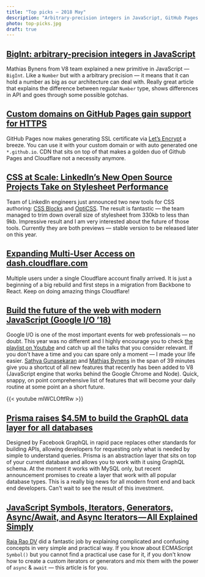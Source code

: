 ```yaml
---
title: "Top picks — 2018 May"
description: "Arbitrary-precision integers in JavaScript, GitHub Pages gain support for HTTPS, LinkedIn’s new open source projects take on stylesheet performance, Multi-User access on Cloudflare, the best of Google I/O ’18, Prisma revolution, hard parts of JavaScript explained in simple words and more!"
photo: top-picks.jpg
draft: true
---
```


## [BigInt: arbitrary-precision integers in JavaScript](https://developers.google.com/web/updates/2018/05/bigint?utm_source=feed&utm_medium=feed&utm_campaign=updates_feed)

Mathias Bynens from V8 team explained a new primitive in JavaScript — `BigInt`. Like a `Number` but with a arbitrary precision — it means that it can hold a number as big as our architecture can deal with. Really great article that explains the difference between regular `Number` type, shows differences in API and goes through some possible gotchas.

## [Custom domains on GitHub Pages gain support for HTTPS](https://blog.github.com/2018-05-01-github-pages-custom-domains-https/)

GitHub Pages now makes generating SSL certificate via [Let’s Encrypt](https://letsencrypt.org/) a breeze. You can use it with your custom domain or with auto generated one `*.github.io`. CDN that sits on top of that makes a golden duo of Github Pages and Cloudflare not a necessity anymore.

## [CSS at Scale: LinkedIn’s New Open Source Projects Take on Stylesheet Performance](https://engineering.linkedin.com/blog/2018/04/css-at-scale--linkedins-new-open-source-projects-take-on-stylesh)

Team of LinkedIn engineers just announced two new tools for CSS authoring: [CSS Blocks](https://github.com/linkedin/css-blocks) and [OptiCSS](https://github.com/linkedin/opticss). The result is fantastic — the team managed to trim down overall size of stylesheet from 330kb to less than 9kb. Impressive result and I am very interested about the future of those tools. Currently they are both previews — stable version to be released later on this year.

## [Expanding Multi-User Access on dash.cloudflare.com](https://blog.cloudflare.com/expanding-multi-user-access/)

Multiple users under a single Cloudflare account finally arrived. It is just a beginning of a big rebuild and first steps in a migration from Backbone to React. Keep on doing amazing things Cloudflare!

## [Build the future of the web with modern JavaScript (Google I/O ’18)](https://youtu.be/mIWCLOftfRw)

Google I/O is one of the most important events for web professionals — no doubt. This year was no different and I highly encourage you to check [the playlist on Youtube](https://www.youtube.com/playlist?list=PLNYkxOF6rcIC4NQeXpdAy0RbOACI66Hvf) and catch up all the talks that you consider relevant. If you don't have a time and you can spare only a moment — I made your life easier. [Sathya Gunasekaran](https://twitter.com/gsathya) and [Mathias Bynens](https://twitter.com/mathias) in the span of 39 minutes give you a shortcut of all new features that recently has been added to V8 (JavaScript engine that works behind the Google Chrome and Node). Quick, snappy, on point comprehensive list of features that will become your daily routine at some point an a short future.

{{< youtube mIWCLOftfRw >}}

## [Prisma raises $4.5M to build the GraphQL data layer for all databases](https://www.prisma.io/blog/prisma-raises-4-5m-to-build-the-graphql-data-layer-for-all-databases-663484df0f60/)

Designed by Facebook GraphQL in rapid pace replaces other standards for building APIs, allowing developers for requesting only what is needed by simple to understand queries. Prisma is an abstraction layer that sits on top of your current database and allows you to work with it using GraphQL schema. At the moment it works with MySQL only, but recent announcement promises to create a layer that work with all popular database types. This is a really big news for all modern front end and back end developers. Can't wait to see the result of this investment.

## [JavaScript Symbols, Iterators, Generators, Async/Await, and Async Iterators — All Explained Simply](https://medium.freecodecamp.org/some-of-javascripts-most-useful-features-can-be-tricky-let-me-explain-them-4003d7bbed32)

[Raja Rao DV](https://twitter.com/rajaraodv) did a fantastic job by explaining complicated and confusing concepts in very simple and practical way. If you know about ECMAScript `Symbol()` but you cannot find a practical use case for it, if you don't know how to create a custom iterators or generators and mix them with the power of `async` & `await` — this article is for you.


